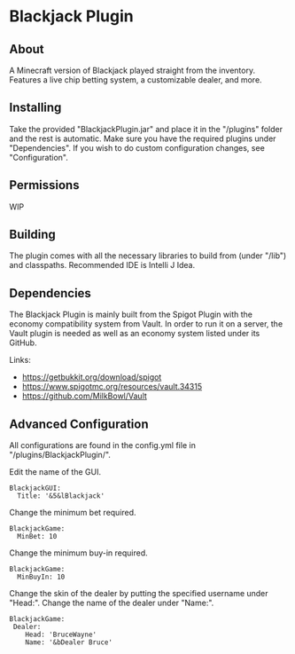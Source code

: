 # Blackjack Plugin

## About
A Minecraft version of Blackjack played straight from the inventory. Features a live chip betting system, a customizable dealer, and more.

## Installing
Take the provided "BlackjackPlugin.jar" and place it in the "/plugins" folder and the rest is automatic. Make sure you have the required plugins under "Dependencies". If you wish to do custom configuration changes, see "Configuration".

## Permissions
WIP

## Building
The plugin comes with all the necessary libraries to build from (under "/lib") and classpaths. Recommended IDE is Intelli J Idea.

## Dependencies
The Blackjack Plugin is mainly built from the Spigot Plugin with the economy compatibility system from Vault. In order to run it on a server, the Vault plugin is needed as well as an economy system listed under its GitHub.

Links:
- https://getbukkit.org/download/spigot
- https://www.spigotmc.org/resources/vault.34315
- https://github.com/MilkBowl/Vault

## Advanced Configuration
All configurations are found in the config.yml file in "/plugins/BlackjackPlugin/".

Edit the name of the GUI.
```
BlackjackGUI: 
  Title: '&5&lBlackjack'
```

Change the minimum bet required.
```
BlackjackGame:
  MinBet: 10
```

Change the minimum buy-in required.
```
BlackjackGame:
  MinBuyIn: 10
```

Change the skin of the dealer by putting the specified username under "Head:". Change the name of the dealer under "Name:".
```
BlackjackGame:
 Dealer:
    Head: 'BruceWayne'
    Name: '&bDealer Bruce'
